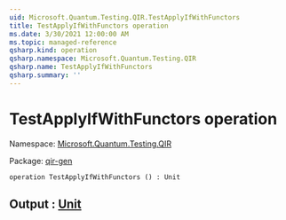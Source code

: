 ```yaml
---
uid: Microsoft.Quantum.Testing.QIR.TestApplyIfWithFunctors
title: TestApplyIfWithFunctors operation
ms.date: 3/30/2021 12:00:00 AM
ms.topic: managed-reference
qsharp.kind: operation
qsharp.namespace: Microsoft.Quantum.Testing.QIR
qsharp.name: TestApplyIfWithFunctors
qsharp.summary: ''
---
```


# TestApplyIfWithFunctors operation

Namespace: [Microsoft.Quantum.Testing.QIR](xref:Microsoft.Quantum.Testing.QIR)

Package: [qir-gen](https://nuget.org/packages/qir-gen)




```qsharp
operation TestApplyIfWithFunctors () : Unit
```


## Output : [Unit](xref:microsoft.quantum.lang-ref.unit)

